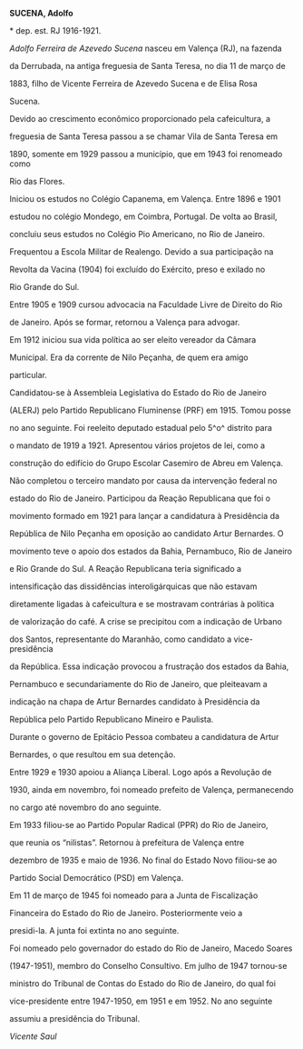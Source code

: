 **SUCENA, Adolfo**



\* dep. est. RJ 1916-1921.



*Adolfo Ferreira de Azevedo Sucena* nasceu em Valença (RJ), na fazenda

da Derrubada, na antiga freguesia de Santa Teresa, no dia 11 de março de

1883, filho de Vicente Ferreira de Azevedo Sucena e de Elisa Rosa

Sucena.



Devido ao crescimento econômico proporcionado pela cafeicultura, a

freguesia de Santa Teresa passou a se chamar Vila de Santa Teresa em

1890, somente em 1929 passou a município, que em 1943 foi renomeado como

Rio das Flores.



Iniciou os estudos no Colégio Capanema, em Valença. Entre 1896 e 1901

estudou no colégio Mondego, em Coimbra, Portugal. De volta ao Brasil,

concluiu seus estudos no Colégio Pio Americano, no Rio de Janeiro.



Frequentou a Escola Militar de Realengo. Devido a sua participação na

Revolta da Vacina (1904) foi excluído do Exército, preso e exilado no

Rio Grande do Sul.



Entre 1905 e 1909 cursou advocacia na Faculdade Livre de Direito do Rio

de Janeiro. Após se formar, retornou a Valença para advogar.



Em 1912 iniciou sua vida política ao ser eleito vereador da Câmara

Municipal. Era da corrente de Nilo Peçanha, de quem era amigo

particular.



Candidatou-se à Assembleia Legislativa do Estado do Rio de Janeiro

(ALERJ) pelo Partido Republicano Fluminense (PRF) em 1915. Tomou posse

no ano seguinte. Foi reeleito deputado estadual pelo 5^o^ distrito para

o mandato de 1919 a 1921. Apresentou vários projetos de lei, como a

construção do edifício do Grupo Escolar Casemiro de Abreu em Valença.



Não completou o terceiro mandato por causa da intervenção federal no

estado do Rio de Janeiro. Participou da Reação Republicana que foi o

movimento formado em 1921 para lançar a candidatura à Presidência da

República de Nilo Peçanha em oposição ao candidato Artur Bernardes. O

movimento teve o apoio dos estados da Bahia, Pernambuco, Rio de Janeiro

e Rio Grande do Sul. A Reação Republicana teria significado a

intensificação das dissidências interoligárquicas que não estavam

diretamente ligadas à cafeicultura e se mostravam contrárias à política

de valorização do café. A crise se precipitou com a indicação de Urbano

dos Santos, representante do Maranhão, como candidato a vice-presidência

da República. Essa indicação provocou a frustração dos estados da Bahia,

Pernambuco e secundariamente do Rio de Janeiro, que pleiteavam a

indicação na chapa de Artur Bernardes candidato à Presidência da

República pelo Partido Republicano Mineiro e Paulista.



Durante o governo de Epitácio Pessoa combateu a candidatura de Artur

Bernardes, o que resultou em sua detenção.



Entre 1929 e 1930 apoiou a Aliança Liberal. Logo após a Revolução de

1930, ainda em novembro, foi nomeado prefeito de Valença, permanecendo

no cargo até novembro do ano seguinte.



Em 1933 filiou-se ao Partido Popular Radical (PPR) do Rio de Janeiro,

que reunia os “nilistas”. Retornou à prefeitura de Valença entre

dezembro de 1935 e maio de 1936. No final do Estado Novo filiou-se ao

Partido Social Democrático (PSD) em Valença.



Em 11 de março de 1945 foi nomeado para a Junta de Fiscalização

Financeira do Estado do Rio de Janeiro. Posteriormente veio a

presidi-la. A junta foi extinta no ano seguinte.



Foi nomeado pelo governador do estado do Rio de Janeiro, Macedo Soares

(1947-1951), membro do Conselho Consultivo. Em julho de 1947 tornou-se

ministro do Tribunal de Contas do Estado do Rio de Janeiro, do qual foi

vice-presidente entre 1947-1950, em 1951 e em 1952. No ano seguinte

assumiu a presidência do Tribunal.



*Vicente Saul*



